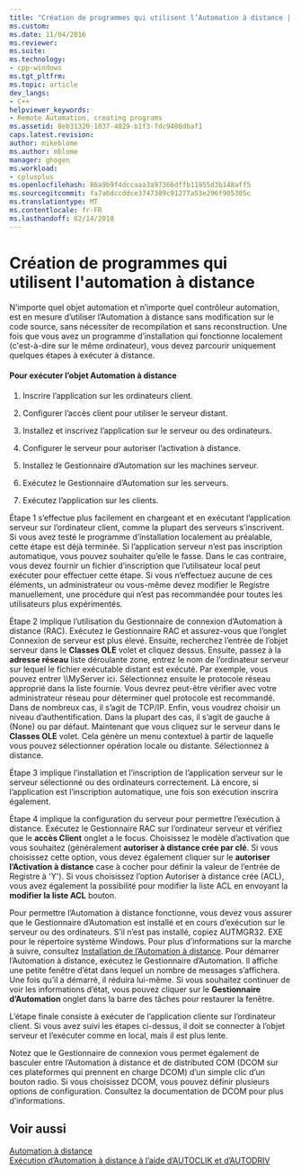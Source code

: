 ```yaml
---
title: "Création de programmes qui utilisent l’Automation à distance | Documents Microsoft"
ms.custom: 
ms.date: 11/04/2016
ms.reviewer: 
ms.suite: 
ms.technology:
- cpp-windows
ms.tgt_pltfrm: 
ms.topic: article
dev_langs:
- C++
helpviewer_keywords:
- Remote Automation, creating programs
ms.assetid: 8eb31320-1037-4029-b1f3-fdc9406dbaf1
caps.latest.revision: 
author: mikeblome
ms.author: mblome
manager: ghogen
ms.workload:
- cplusplus
ms.openlocfilehash: 86a9b9f4dccaaa3a97366dffb11955d3b148aff5
ms.sourcegitcommit: fa7a6dccddce3747389c91277a53e296f905305c
ms.translationtype: MT
ms.contentlocale: fr-FR
ms.lasthandoff: 02/14/2018
---
```

# <a name="creating-programs-that-use-remote-automation"></a>Création de programmes qui utilisent l'automation à distance
N’importe quel objet automation et n’importe quel contrôleur automation, est en mesure d’utiliser l’Automation à distance sans modification sur le code source, sans nécessiter de recompilation et sans reconstruction. Une fois que vous avez un programme d’installation qui fonctionne localement (c'est-à-dire sur le même ordinateur), vous devez parcourir uniquement quelques étapes à exécuter à distance.  
  
#### <a name="to-execute-the-remote-automation-object"></a>Pour exécuter l’objet Automation à distance  
  
1.  Inscrire l’application sur les ordinateurs client.  
  
2.  Configurer l’accès client pour utiliser le serveur distant.  
  
3.  Installez et inscrivez l’application sur le serveur ou des ordinateurs.  
  
4.  Configurer le serveur pour autoriser l’activation à distance.  
  
5.  Installez le Gestionnaire d’Automation sur les machines serveur.  
  
6.  Exécutez le Gestionnaire d’Automation sur les serveurs.  
  
7.  Exécutez l’application sur les clients.  
  
 Étape 1 s’effectue plus facilement en chargeant et en exécutant l’application serveur sur l’ordinateur client, comme la plupart des serveurs s’inscrivent. Si vous avez testé le programme d’installation localement au préalable, cette étape est déjà terminée. Si l’application serveur n’est pas inscription automatique, vous pouvez souhaiter qu’elle le fasse. Dans le cas contraire, vous devez fournir un fichier d’inscription que l’utilisateur local peut exécuter pour effectuer cette étape. Si vous n’effectuez aucune de ces éléments, un administrateur ou vous-même devez modifier le Registre manuellement, une procédure qui n’est pas recommandée pour toutes les utilisateurs plus expérimentés.  
  
 Étape 2 implique l’utilisation du Gestionnaire de connexion d’Automation à distance (RAC). Exécutez le Gestionnaire RAC et assurez-vous que l’onglet Connexion de serveur est plus élevé. Ensuite, recherchez l’entrée de l’objet serveur dans le **Classes OLE** volet et cliquez dessus. Ensuite, passez à la **adresse réseau** liste déroulante zone, entrez le nom de l’ordinateur serveur sur lequel le fichier exécutable distant est exécuté. Par exemple, vous pouvez entrer \\\MyServer ici. Sélectionnez ensuite le protocole réseau approprié dans la liste fournie. Vous devrez peut-être vérifier avec votre administrateur réseau pour déterminer quel protocole est recommandé. Dans de nombreux cas, il s’agit de TCP/IP. Enfin, vous voudrez choisir un niveau d’authentification. Dans la plupart des cas, il s’agit de gauche à (None) ou par défaut. Maintenant que vous cliquez sur le serveur dans le **Classes OLE** volet. Cela génère un menu contextuel à partir de laquelle vous pouvez sélectionner opération locale ou distante. Sélectionnez à distance.  
  
 Étape 3 implique l’installation et l’inscription de l’application serveur sur le serveur sélectionné ou des ordinateurs correctement. Là encore, si l’application est l’inscription automatique, une fois son exécution inscrira également.  
  
 Étape 4 implique la configuration du serveur pour permettre l’exécution à distance. Exécutez le Gestionnaire RAC sur l’ordinateur serveur et vérifiez que le **accès Client** onglet a le focus. Choisissez le modèle d’activation que vous souhaitez (généralement **autoriser à distance crée par clé**. Si vous choisissez cette option, vous devez également cliquer sur le **autoriser l’Activation à distance** case à cocher pour définir la valeur de l’entrée de Registre à 'Y'). Si vous choisissez l’option Autoriser à distance crée (ACL), vous avez également la possibilité pour modifier la liste ACL en envoyant la **modifier la liste ACL** bouton.  
  
 Pour permettre l’Automation à distance fonctionne, vous devez vous assurer que le Gestionnaire d’Automation est installé et en cours d’exécution sur le serveur ou des ordinateurs. S’il n’est pas installé, copiez AUTMGR32. EXE pour le répertoire système Windows. Pour plus d’informations sur la marche à suivre, consultez [Installation de l’Automation à distance](../mfc/remote-automation-installation.md). Pour démarrer l’Automation à distance, exécutez le Gestionnaire d’Automation. Il affiche une petite fenêtre d’état dans lequel un nombre de messages s’affichera. Une fois qu’il a démarré, il réduira lui-même. Si vous souhaitez continuer de voir les informations d’état, vous pouvez cliquer sur le **Gestionnaire d’Automation** onglet dans la barre des tâches pour restaurer la fenêtre.  
  
 L’étape finale consiste à exécuter de l’application cliente sur l’ordinateur client. Si vous avez suivi les étapes ci-dessus, il doit se connecter à l’objet serveur et l’exécuter comme en local, mais il est plus lente.  
  
 Notez que le Gestionnaire de connexion vous permet également de basculer entre l’Automation à distance et de distributed COM (DCOM sur ces plateformes qui prennent en charge DCOM) d’un simple clic d’un bouton radio. Si vous choisissez DCOM, vous pouvez définir plusieurs options de configuration. Consultez la documentation de DCOM pour plus d’informations.  
  
## <a name="see-also"></a>Voir aussi  
 [Automation à distance](../mfc/remote-automation.md)   
 [Exécution d’Automation à distance à l’aide d’AUTOCLIK et d’AUTODRIV](../mfc/running-remote-automation-using-autoclik-and-autodriv.md)

